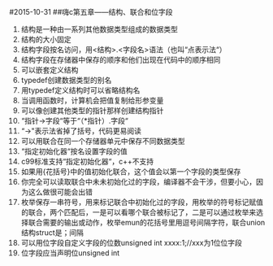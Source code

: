#2015-10-31
##嗨c第五章——结构、联合和位字段
1. 结构是一种由一系列其他数据类型组成的数据类型
2. 结构的大小固定
3. 结构字段按名访问，用<结构>.<字段名>语法（也叫“点表示法“）
4. 结构字段在存储器中保存的顺序和他们出现在代码中的顺序相同
5. 可以嵌套定义结构
6. typedef创建数据类型的别名
7. 用typedef定义结构时可以省略结构名
8. 当调用函数时，计算机会把值复制给形参变量
9. 可以像创建其他类型的指针那样创建结构指针
10. “指针->字段“等于“（*指针）.字段“
11. “->"表示法省掉了括号，代码更易阅读
12. 可以用联合在同一个存储器单元中保存不同数据类型
13. “指定初始化器“按名设置字段的值
14. c99标准支持“指定初始化器“，c++不支持
15. 如果用{花括号}中的值初始化联合，这个值会以第一个字段的类型保存
16. 你完全可以读取联合中未未初始化过的字段，编译器不会干涉，但要小心，因为这么做很可能会出错
17. 枚举保存一串符号，用来标记联合中初始化过的字段，用枚举的符号标记赋值的联合，两个匹配后，一是可以看哪个联合被标记了，二是可以通过枚举来选择联合需要的输出或动作，枚举emun的花括号里用逗号间隔字符，联合union结构struct是；间隔
18. 可以用位字段自定义字段的位数unsigned int xxxx:1;//xxx为1位位字段
19. 位字段应当声明位unsigned int
